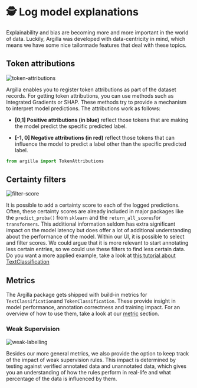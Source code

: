 # 🕵️ Log model explanations

Explainability and bias are becoming more and more important in the world of data. Luckily, Argilla was developed with data-centricity in mind, which means we have some nice tailormade features that deal with these topics.

## Token attributions

![token-attributions](../../_static/reference/webapp/features-token-attribution.png "Token Attributions")

Argilla enables you to register token attributions as part of the dataset records. For getting token attributions, you can use methods such as Integrated Gradients or SHAP. These methods try to provide a mechanism to interpret model predictions. The attributions work as follows:

* **[0,1] Positive attributions (in blue)** reflect those tokens that are making the model predict the specific predicted label.

* **[-1, 0] Negative attributions (in red)** reflect those tokens that can influence the model to predict a label other than the specific predicted label.

```python
from argilla import TokenAttributions
```

## Certainty filters

![filter-score](../../_static/reference/webapp/features-filter-score.png "Filter Score")

It is possible to add a certainty score to each of the logged predictions. Often, these certainty scores are already included in major packages like the `predict_proba()` from `sklearn` and the `return_all_scores`for `transformers`. This additional information seldom has extra significant impact on the model latency but does offer a lot of additional understanding about the performance of the model. Within our UI, it is possible to select and filter scores. We could argue that it is more relevant to start annotating less certain entries, so we could use these filters to find less certain data. Do you want a more applied example, take a look at [this tutorial about TextClassification](../../tutorials/notebooks/monitoring-textclassification-transformers-explainability.ipynb)


## Metrics
The Argilla package gets shipped with build-in metrics for `TextClassification`and `TokenClassification`. These provide insight in model performance, annotation correctness and training impact. For an overview of how to use them, take a look at our [metric](../features/metrics.ipynb) section.
### Weak Supervision
![weak-labelling](../../_static/reference/webapp/features-weak-labelling.png "Weak Labelling")

Besides our more general metrics, we also provide the option to keep track of the impact of weak supervision rules. This impact is determined by testing against verified annotated data and unannotated data, which gives you an understanding of how the rules perform in real-life and what percentage of the data is influenced by them.
<!--
### Data Drift and Data Shift

#### Oops! Something is missing.

```{include} /_common/general.md
``` -->